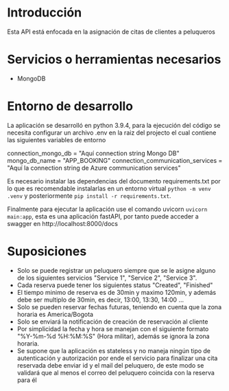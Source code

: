# Introducción
Esta API está enfocada en la asignación de citas de clientes a peluqueros

# Servicios o herramientas necesarios
- MongoDB

# Entorno de desarrollo
La aplicación se desarrolló en python 3.9.4, para la ejecución del código se necesita configurar un archivo .env en la raiz del projecto el cual contiene las siguientes variables de entorno

connection_mongo_db = "Aquí connection string Mongo DB"
mongo_db_name = "APP_BOOKING"
connection_communication_services = "Aquí la connection string de Azure communication services"

Es necesario instalar las dependencias del documento requirements.txt por lo que es recomendable instalarlas en un entorno virtual `python -m venv .venv` y posteriormente `pip install -r requirements.txt`.

Finalmente para ejecutar la aplicación use el comando uvicorn `uvicorn main:app`, esta es una aplicación fastAPI, por tanto puede acceder a swagger en http://localhost:8000/docs

# Suposiciones

- Solo se puede registrar un peluquero siempre que se le asigne alguno de los siguientes servicios "Service 1", "Service 2", "Service 3".
- Cada reserva puede tener los siguientes status "Created", "Finished"
- El tiempo minimo de reserva es de 30min y maximo 120min, y además debe ser multiplo de 30min, es decir, 13:00, 13:30, 14:00 ... 
- Solo se pueden reservar fechas futuras, teniendo en cuenta que la zona horaria es America/Bogota
- Solo se enviará la notificación de creación de reservación al cliente
- Por simplicidad la fecha y hora se manejan con el siguiente formato "%Y-%m-%d %H:%M:%S" (Hora militar), además se ignora la zona horaria.
- Se supone que la aplicación es stateless y no maneja ningún tipo de autenticación y autorización por ende el servicio para finalizar una cita reservada debe enviar id y el mail del peluquero, de este modo se validará que al menos el correo del peluquero coincida con la reserva para él
